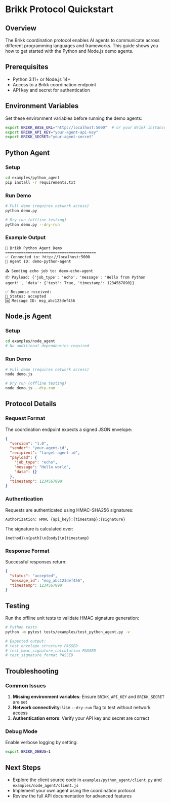 # Brikk Protocol Quickstart

## Overview

The Brikk coordination protocol enables AI agents to communicate across different programming languages and frameworks. This guide shows you how to get started with the Python and Node.js demo agents.

## Prerequisites

- Python 3.11+ or Node.js 14+
- Access to a Brikk coordination endpoint
- API key and secret for authentication

## Environment Variables

Set these environment variables before running the demo agents:

```bash
export BRIKK_BASE_URL="http://localhost:5000"  # or your Brikk instance
export BRIKK_API_KEY="your-agent-api-key"
export BRIKK_SECRET="your-agent-secret"
```

## Python Agent

### Setup

```bash
cd examples/python_agent
pip install -r requirements.txt
```

### Run Demo

```bash
# Full demo (requires network access)
python demo.py

# Dry run (offline testing)
python demo.py --dry-run
```

### Example Output

```text
🤖 Brikk Python Agent Demo
========================================
✅ Connected to: http://localhost:5000
🔑 Agent ID: demo-python-agent

📤 Sending echo job to: demo-echo-agent
📦 Payload: {'job_type': 'echo', 'message': 'Hello from Python agent!', 'data': {'test': True, 'timestamp': 1234567890}}

✅ Response received:
📨 Status: accepted
🆔 Message ID: msg_abc123def456
```

## Node.js Agent

### Setup

```bash
cd examples/node_agent
# No additional dependencies required
```

### Run Demo

```bash
# Full demo (requires network access)
node demo.js

# Dry run (offline testing)
node demo.js --dry-run
```

## Protocol Details

### Request Format

The coordination endpoint expects a signed JSON envelope:

```json
{
  "version": "1.0",
  "sender": "your-agent-id",
  "recipient": "target-agent-id",
  "payload": {
    "job_type": "echo",
    "message": "Hello world",
    "data": {}
  },
  "timestamp": 1234567890
}
```

### Authentication

Requests are authenticated using HMAC-SHA256 signatures:

```text
Authorization: HMAC {api_key}:{timestamp}:{signature}
```

The signature is calculated over:

```text
{method}\n{path}\n{body}\n{timestamp}
```

### Response Format

Successful responses return:

```json
{
  "status": "accepted",
  "message_id": "msg_abc123def456",
  "timestamp": 1234567890
}
```

## Testing

Run the offline unit tests to validate HMAC signature generation:

```bash
# Python tests
python -m pytest tests/examples/test_python_agent.py -v

# Expected output:
# test_envelope_structure PASSED
# test_hmac_signature_calculation PASSED
# test_signature_format PASSED
```

## Troubleshooting

### Common Issues

1. **Missing environment variables**: Ensure `BRIKK_API_KEY` and `BRIKK_SECRET` are set
2. **Network connectivity**: Use `--dry-run` flag to test without network access
3. **Authentication errors**: Verify your API key and secret are correct

### Debug Mode

Enable verbose logging by setting:

```bash
export BRIKK_DEBUG=1
```

## Next Steps

- Explore the client source code in `examples/python_agent/client.py` and `examples/node_agent/client.js`
- Implement your own agent using the coordination protocol
- Review the full API documentation for advanced features
